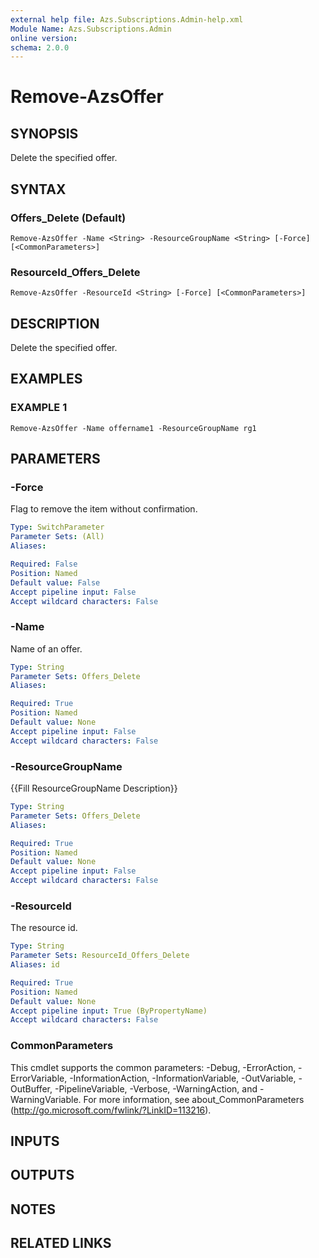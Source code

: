 ```yaml
---
external help file: Azs.Subscriptions.Admin-help.xml
Module Name: Azs.Subscriptions.Admin
online version: 
schema: 2.0.0
---
```


# Remove-AzsOffer

## SYNOPSIS
Delete the specified offer.

## SYNTAX

### Offers_Delete (Default)
```
Remove-AzsOffer -Name <String> -ResourceGroupName <String> [-Force] [<CommonParameters>]
```

### ResourceId_Offers_Delete
```
Remove-AzsOffer -ResourceId <String> [-Force] [<CommonParameters>]
```

## DESCRIPTION
Delete the specified offer.

## EXAMPLES

### EXAMPLE 1
```
Remove-AzsOffer -Name offername1 -ResourceGroupName rg1
```

## PARAMETERS

### -Force
Flag to remove the item without confirmation.

```yaml
Type: SwitchParameter
Parameter Sets: (All)
Aliases: 

Required: False
Position: Named
Default value: False
Accept pipeline input: False
Accept wildcard characters: False
```

### -Name
Name of an offer.

```yaml
Type: String
Parameter Sets: Offers_Delete
Aliases: 

Required: True
Position: Named
Default value: None
Accept pipeline input: False
Accept wildcard characters: False
```

### -ResourceGroupName
{{Fill ResourceGroupName Description}}

```yaml
Type: String
Parameter Sets: Offers_Delete
Aliases: 

Required: True
Position: Named
Default value: None
Accept pipeline input: False
Accept wildcard characters: False
```

### -ResourceId
The resource id.

```yaml
Type: String
Parameter Sets: ResourceId_Offers_Delete
Aliases: id

Required: True
Position: Named
Default value: None
Accept pipeline input: True (ByPropertyName)
Accept wildcard characters: False
```

### CommonParameters
This cmdlet supports the common parameters: -Debug, -ErrorAction, -ErrorVariable, -InformationAction, -InformationVariable, -OutVariable, -OutBuffer, -PipelineVariable, -Verbose, -WarningAction, and -WarningVariable. For more information, see about_CommonParameters (http://go.microsoft.com/fwlink/?LinkID=113216).

## INPUTS

## OUTPUTS

## NOTES

## RELATED LINKS

